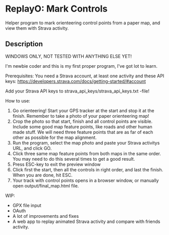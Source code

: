 # ReplayO: Mark Controls
Helper program to mark orienteering control points from a paper map, and view them 
with Strava activity. 

## Description
WINDOWS ONLY, NOT TESTED WITH ANYTHING ELSE YET!

I'm newbie coder and this is my first proper program, I've got lot to learn.

Prerequisites:
You need a Strava account, at least one activity and these API keys: 
https://developers.strava.com/docs/getting-started/#account

Add your Strava API keys to strava_api_keys/strava_api_keys.txt -file!

How to use:
1. Go orienteering! Start your GPS tracker at the start and stop it at the finish. 
   Remember to take a photo of your paper orienteering map!
2. Crop the photo so that start, finish and all control points are visible.
   Include some good map feature points, like roads and other human made stuff. We will need three
   feature points that are as far of each other as possible for the map alignment.
3. Run the program, select the map photo and paste your Strava activitys URL, and click GO.
4. Click three same map feature points from both maps in the same order. You may need to do this 
   several times to get a good result.
5. Press ESC-key to exit the preview window
6. Click first the start, then all the controls in right order, and last the finish. 
   When you are done, hit ESC.
7. Your track with control points opens in a browser window, or manually open output/final_map.html file.

WIP: 
- GPX file input 
- OAuth
- A lot of improvements and fixes
- A web app to replay animated Strava activity and compare with friends activity.
